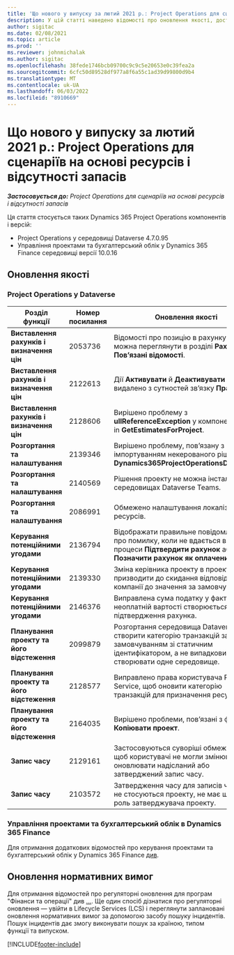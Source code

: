 ```yaml
---
title: 'Що нового у випуску за лютий 2021 р.: Project Operations для сценаріїв на основі ресурсів і відсутності запасів'
description: У цій статті наведено відомості про оновлення якості, доступні у випуску project operations за лютий 2021 року для сценаріїв на основі ресурсів/не забезпечених.
author: sigitac
ms.date: 02/08/2021
ms.topic: article
ms.prod: ''
ms.reviewer: johnmichalak
ms.author: sigitac
ms.openlocfilehash: 38fede1746bcb09700c9c9c5e20653e0c39fea2a
ms.sourcegitcommit: 6cfc50d89528df977a8f6a55c1ad39d99800d9b4
ms.translationtype: MT
ms.contentlocale: uk-UA
ms.lasthandoff: 06/03/2022
ms.locfileid: "8910669"
---
```

# <a name="whats-new-february-2021---project-operations-for-resourcenon-stocked-based-scenarios"></a>Що нового у випуску за лютий 2021 р.: Project Operations для сценаріїв на основі ресурсів і відсутності запасів

_**Застосовується до:** Project Operations для сценаріїв на основі ресурсів і відсутності запасів_

Ця стаття стосується таких Dynamics 365 Project Operations компонентів і версій:

- Project Operations у середовищі Dataverse 4.7.0.95
- Управління проектами та бухгалтерський облік у Dynamics 365 Finance середовищі версії 10.0.16 

## <a name="quality-updates"></a>Оновлення якості

### <a name="project-operations-on-dataverse"></a>Project Operations у Dataverse

| **Розділ функції** | **Номер посилання** | **Оновлення якості** |
| --- | --- | --- |
| **Виставлення рахунків і визначення цін** | 2053736 | Відомості про позицію в рахунку тепер можна переглянути в розділі **Рахунок** > **Пов’язані відомості**. |
| **Виставлення рахунків і визначення цін** | 2122613 | Дії **Активувати** й **Деактивувати** було видалено з сутностей зв’язку **Прайс**. |
| **Виставлення рахунків і визначення цін** | 2128606 | Вирішено проблему з **ullReferenceException** у компоненті plug-in **GetEstimatesForProject**. |
| **Розгортання та налаштування** | 2139346 | Вирішено проблему, пов’язану з імпортуванням некерованого рішення **Dynamics365ProjectOperationsDualWrite**. |
| **Розгортання та налаштування** | 2140569 | Рішення проекту не можна інсталювати в середовищах Dataverse Teams. |
| **Розгортання та налаштування** | 2086991 | Обмежено налаштування локалізації веб-ресурсів. |
| **Керування потенційними угодами** | 2136794 | Відображати правильне повідомлення про помилку, коли не вдається виконати процеси **Підтвердити рахунок** або **Позначити рахунок як оплачений**. |
| **Керування потенційними угодами** | 2139330 | Зміна керівника проекту в проекті не має призводити до скидання відповідальної компанії до значення за замовчуванням. |
| **Керування потенційними угодами** | 2146376 | Виправлена сума податку у фактичній неоплатній вартості створюється з підтвердження рахунка. |
| **Планування проекту та його відстеження** | 2099879 | Розгортання середовища Dataverse має створити категорію транзакцій за замовчуванням зі статичним ідентифікатором, а не випадковим чином створювати одне середовище. |
| **Планування проекту та його відстеження** | 2128577 | Виправлено права користувача Project Service, щоб оновити категорію транзакцій для призначення ресурсів. |
| **Планування проекту та його відстеження** | 2164035 | Вирішено проблеми, пов’язані з функцією **Копіювати проект**. |
| **Запис часу** | 2129161 | Застосовуються суворіші обмеження, щоб користувачі не могли змінювати й оновлювати надісланий або затверджений запис часу. |
| **Запис часу** | 2103572 | Затвердження часу для записів часу, що не стосуються проекту, не має шукати роль затверджувача проекту. |

### <a name="project-management-and-accounting-in-dynamics-365-finance"></a>Управління проектами та бухгалтерський облік в Dynamics 365 Finance 

Для отримання додаткових відомостей про керування проектами та бухгалтерський облік у Dynamics 365 Finance [див](whats-new-jan-2021-resource-based.md).


## <a name="regulatory-updates"></a>Оновлення нормативних вимог

Для отримання відомостей про регуляторні оновлення для програм "Фінанси та операції" див [...](/dynamics365/finance/localizations/regulatory-updates). Ще один спосіб дізнатися про регуляторні оновлення — увійти в Lifecycle Services (LCS) і переглянути заплановані оновлення нормативних вимог за допомогою засобу пошуку інцидентів. Пошук інцидентів дає змогу виконувати пошук за країною, типом функції та випуском.


[!INCLUDE[footer-include](../includes/footer-banner.md)]